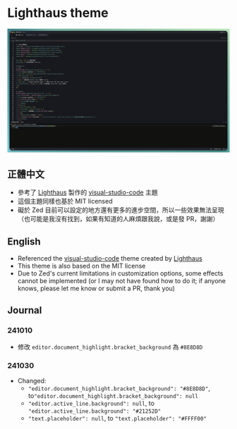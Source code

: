 # Lighthaus theme

![Theme preview](./assets/preview.png)

## 正體中文
- 參考了 [Lighthaus](https://github.com/lighthaus-theme) 製作的 [visual-studio-code](https://github.com/lighthaus-theme/visual-studio-code) 主題
- 這個主題同樣也基於 MIT licensed
- 礙於 Zed 目前可以設定的地方還有更多的進步空間，所以一些效果無法呈現（也可能是我沒有找到，如果有知道的人麻煩跟我說，或是發 PR，謝謝）

## English
- Referenced the [visual-studio-code](https://github.com/lighthaus-theme/visual-studio-code) theme created by [Lighthaus](https://github.com/lighthaus-theme)
- This theme is also based on the MIT license
- Due to Zed's current limitations in customization options, some effects cannot be implemented (or I may not have found how to do it; if anyone knows, please let me know or submit a PR, thank you)

## Journal

### 241010
- 修改 `editor.document_highlight.bracket_background` 為 `#8E8D8D`

### 241030
-  Changed:
   - `"editor.document_highlight.bracket_background": "#8E8D8D"`, to`"editor.document_highlight.bracket_background": null`
   - `"editor.active_line.background": null`, to `"editor.active_line.background": "#21252D"`
   - `"text.placeholder": null`, to `"text.placeholder": "#FFFF00"`
